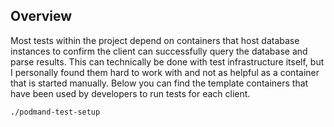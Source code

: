 ## Overview
Most tests within the project depend on containers that host database instances to confirm the
client can successfully query the database and parse results. This can technically be done with
test infrastructure itself, but I personally found them hard to work with and not as helpful as a
container that is started manually. Below you can find the template containers that have been used
by developers to run tests for each client.

```
./podmand-test-setup
```
